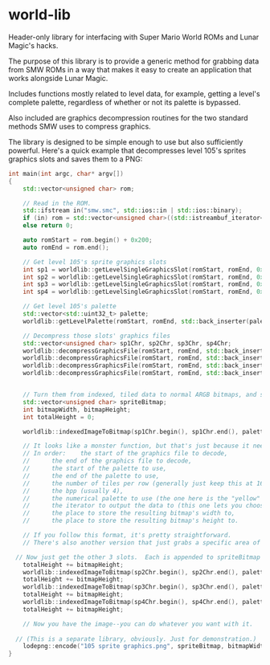 world-lib
=========

Header-only library for interfacing with Super Mario World ROMs and Lunar Magic's hacks.

The purpose of this library is to provide a generic method for grabbing data from SMW ROMs in a way that makes it easy to create an application that works alongside Lunar Magic.

Includes functions mostly related to level data, for example, getting a level's complete palette, regardless of whether or not its palette is bypassed.

Also included are graphics decompression routines for the two standard methods SMW uses to compress graphics.

The library is designed to be simple enough to use but also sufficiently powerful.  Here's a quick example that decompresses level 105's sprites graphics slots and saves them to a PNG:

````C++
int main(int argc, char* argv[])
{
	std::vector<unsigned char> rom;

	// Read in the ROM.
	std::ifstream in("smw.smc", std::ios::in | std::ios::binary);
	if (in) rom = std::vector<unsigned char>((std::istreambuf_iterator<char>(in)), std::istreambuf_iterator<char>());
	else return 0;

	auto romStart = rom.begin() + 0x200;
	auto romEnd = rom.end();

	// Get level 105's sprite graphics slots
	int sp1 = worldlib::getLevelSingleGraphicsSlot(romStart, romEnd, 0x105, worldlib::ExgfxSlots::SP1);
	int sp2 = worldlib::getLevelSingleGraphicsSlot(romStart, romEnd, 0x105, worldlib::ExgfxSlots::SP2);
	int sp3 = worldlib::getLevelSingleGraphicsSlot(romStart, romEnd, 0x105, worldlib::ExgfxSlots::SP3);
	int sp4 = worldlib::getLevelSingleGraphicsSlot(romStart, romEnd, 0x105, worldlib::ExgfxSlots::SP4);

	// Get level 105's palette
	std::vector<std::uint32_t> palette;
	worldlib::getLevelPalette(romStart, romEnd, std::back_inserter(palette), 0x105);

	// Decompress those slots' graphics files
	std::vector<unsigned char> sp1Chr, sp2Chr, sp3Chr, sp4Chr;
	worldlib::decompressGraphicsFile(romStart, romEnd, std::back_inserter(sp1Chr), sp1);
	worldlib::decompressGraphicsFile(romStart, romEnd, std::back_inserter(sp2Chr), sp2);
	worldlib::decompressGraphicsFile(romStart, romEnd, std::back_inserter(sp3Chr), sp3);
	worldlib::decompressGraphicsFile(romStart, romEnd, std::back_inserter(sp4Chr), sp4);


	// Turn them from indexed, tiled data to normal ARGB bitmaps, and save them all in one bitmap.
	std::vector<unsigned char> spriteBitmap;
	int bitmapWidth, bitmapHeight;
	int totalHeight = 0;

	worldlib::indexedImageToBitmap(sp1Chr.begin(), sp1Chr.end(), palette.begin(), palette.end(), 0x10, 4, 0xA, worldlib::ColorBackInserter(spriteBitmap, worldlib::ColorOrder::RGBA), &bitmapWidth, &bitmapHeight);

	// It looks like a monster function, but that's just because it needs a lot of information about how to render the file.
	// In order:	the start of the graphics file to decode,
	//		the end of the graphics file to decode,
	//		the start of the palette to use,
	//		the end of the palette to use,
	//		the number of tiles per row (generally just keep this at 16),
	//		the bpp (usually 4),
	//		the numerical palette to use (the one here is the "yellow" sprite palette),
	//		the iterator to output the data to (this one lets you choose between 8-bit and 32-bit output),
	//		the place to store the resulting bitmap's width to,
	//		the place to store the resulting bitmap's height to.

	// If you follow this format, it's pretty straightforward.
	// There's also another version that just grabs a specific area of the bitmap, and a version that just grabs any number of specific tiles.

  // Now just get the other 3 slots.  Each is appended to spriteBitmap by ColorBackInserter.
	totalHeight += bitmapHeight;
	worldlib::indexedImageToBitmap(sp2Chr.begin(), sp2Chr.end(), palette.begin(), palette.end(), 0x10, 4, 0xA, worldlib::ColorBackInserter(spriteBitmap, worldlib::ColorOrder::RGBA), &bitmapWidth, &bitmapHeight);
	totalHeight += bitmapHeight;
	worldlib::indexedImageToBitmap(sp3Chr.begin(), sp3Chr.end(), palette.begin(), palette.end(), 0x10, 4, 0xA, worldlib::ColorBackInserter(spriteBitmap, worldlib::ColorOrder::RGBA), &bitmapWidth, &bitmapHeight);
	totalHeight += bitmapHeight;
	worldlib::indexedImageToBitmap(sp4Chr.begin(), sp4Chr.end(), palette.begin(), palette.end(), 0x10, 4, 0xA, worldlib::ColorBackInserter(spriteBitmap, worldlib::ColorOrder::RGBA), &bitmapWidth, &bitmapHeight);
	totalHeight += bitmapHeight;

	// Now you have the image--you can do whatever you want with it.
	
  // (This is a separate library, obviously. Just for demonstration.)
	lodepng::encode("105 sprite graphics.png", spriteBitmap, bitmapWidth, totalHeight);   
}
````
